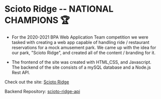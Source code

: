 # Scioto Ridge -- NATIONAL CHAMPIONS 🏆

- For the 2020-2021 BPA Web Application Team competition we were tasked with creating a web app capable of handling ride / restaurant reservations for a mock amusement park. We came up with the idea for our park, "Scioto Ridge", and created all of the content / branding for it. 

- The frontend of the site was created with HTML,CSS, and Javascript. The backend of the site consists of a mySQL database and a Node.js Rest API.


Check out the site: [Scioto Ridge](https://efctsmultimedians.com/webapp)

Backend Repository: [scioto-ridge-api](https://github.com/garrett-c714/scioto-ridge-api)
